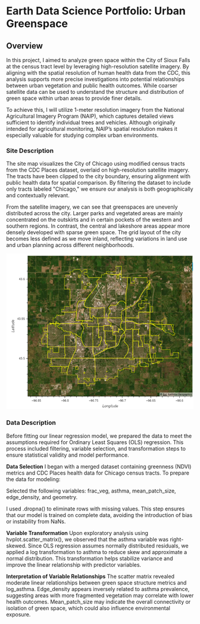# Earth Data Science Portfolio: Urban Greenspace

## Overview
In this project, I aimed to analyze green space within the City of Sioux Falls at the census tract level by leveraging high-resolution satellite imagery. By aligning with the spatial resolution of human health data from the CDC, this analysis supports more precise investigations into potential relationships between urban vegetation and public health outcomes. While coarser satellite data can be used to understand the structure and distribution of green space within urban areas to provide finer details.

To achieve this, I will utilize 1-meter resolution imagery from the National Agricultural Imagery Program (NAIP), which captures detailed views sufficient to identify individual trees and vehicles. Although originally intended for agricultural monitoring, NAIP’s spatial resolution makes it especially valuable for studying complex urban environments.

### Site Description
The site map visualizes the City of Chicago using modified census tracts from the CDC Places dataset, overlaid on high-resolution satellite imagery. The tracts have been clipped to the city boundary, ensuring alignment with public health data for spatial comparison. By filtering the dataset to include only tracts labeled "Chicago," we ensure our analysis is both geographically and contextually relevant.

From the satellite imagery, we can see that greenspaces are unevenly distributed across the city. Larger parks and vegetated areas are mainly concentrated on the outskirts and in certain pockets of the western and southern regions. In contrast, the central and lakeshore areas appear more densely developed with sparse green space. The grid layout of the city becomes less defined as we move inland, reflecting variations in land use and urban planning across different neighborhoods.

![Alt text](Siouxfalls.png)

### Data Description 
Before fitting our linear regression model, we prepared the data to meet the assumptions required for Ordinary Least Squares (OLS) regression. This process included filtering, variable selection, and transformation steps to ensure statistical validity and model performance.

**Data Selection**
I began with a merged dataset containing greenness (NDVI) metrics and CDC Places health data for Chicago census tracts. To prepare the data for modeling:

Selected the following variables: frac_veg, asthma, mean_patch_size, edge_density, and geometry.

I used .dropna() to eliminate rows with missing values. This step ensures that our model is trained on complete data, avoiding the introduction of bias or instability from NaNs.

**Variable Transformation**
Upon exploratory analysis using hvplot.scatter_matrix(), we observed that the asthma variable was right-skewed. Since OLS regression assumes normally distributed residuals, we applied a log transformation to asthma to reduce skew and approximate a normal distribution. This transformation helps stabilize variance and improve the linear relationship with predictor variables. 

**Interpretation of Variable Relationships**
The scatter matrix revealed moderate linear relationships between green space structure metrics and log_asthma. Edge_density appears inversely related to asthma prevalence, suggesting areas with more fragmented vegetation may correlate with lower health outcomes. Mean_patch_size may indicate the overall connectivity or isolation of green space, which could also influence environmental exposure.

